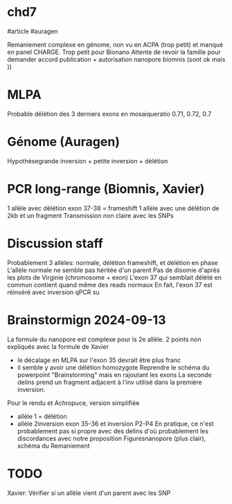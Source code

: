 # chd7
#article #auragen 


Remaniement complexe en génome, non vu en ACPA (trop petit) et manqué en panel CHARGE. Trop petit pour Bionano
Attente de revoir la famille pour demander accord publication + autorisation nanopore biomnis (sont ok mais )) 


# MLPA

Probable délétion des 3 derniers exons en mosaiqueratio 0.71, 0.72, 0.7

# Génome (Auragen)

Hypothèsegrande inversion + petite inversion + délétion

# PCR long-range (Biomnis, Xavier)

1 allèle avec délétion exon 37-38 = frameshift
1 allèle avec une délétion de 2kb et un fragment
Transmission non claire avec les SNPs

# Discussion staff 

Probablement 3 allèles: normale, délétion frameshift, et délétion en phase
L'allèle normale ne semble pas héritée d'un parent
Pas de disomie d'après les plots de Virginie (chromosome + exon)
L'exon 37 qui semblait délété en commun contient quand même des reads normaux
En fait, l'exon 37 est réinséré avec inversion
qPCR su


# Brainstormign 2024-09-13

La formule du nanopore est complexe pour ls 2e allèle. 2 points non expliqués avec la formule de Xavier
- le décalage en MLPA sur l'exon 35 devrait  être plus franc
- il semble y avoir une délétion homozygote 
  Reprendre le schéma du powerpoint "Brainstorming" mais en rajoutant les exons
  La seconde delins prend un fragment adjacent à l'inv utilisé dans la première inversion.

Pour le rendu et Achropuce, version simplifiée
- allèle 1 = délétion
- allèle 2inversion exon 35-36 et inversion P2-P4
  En pratique, ce n'est probablement pas si propre avec des delins d'où probablement les discordances avec notre proposition
  Figuresnanopore (plus clair), schéma du Remaniement

# TODO

Xavier:  Vérifier si un allèle vient d'un parent avec les SNP


